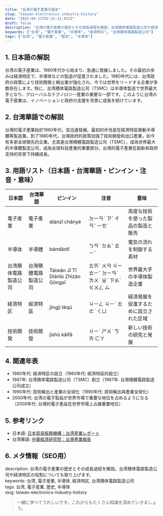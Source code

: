 ```yaml
---
title: "台湾の電子産業の歴史"
slug: "taiwan-electronics-industry-history"
date: "2025-04-21T02:32:31.915Z"
draft: false
description: "台湾の電子産業の歴史とその成長過程を解説。台湾積体電路製造公司や経済特区の役割についても取り上げます。"
keywords: ["台湾", "電子産業", "半導体", "経済特区", "台湾積体電路製造公司"]
tags: ["台湾", "電子産業", "歴史", "半導体"]
---
```


## 1. 日本語の解説  
台湾の電子産業は、1960年代から始まり、急速に発展しました。その最初の歩みは経済特区で、半導体などの製造が促進されました。1980年代には、台湾政府の政策により技術開発と輸出業が強化され、今では世界をリードする企業が多数存在します。特に、台湾積体電路製造公司（TSMC）は半導体製造で世界最大手となり、グローバルなテクノロジー産業の重要な一部です。このように台湾の電子産業は、イノベーションと政府の支援を背景に成長を続けています。

## 2. 台湾華語での解説  
台灣的電子產業始於1960年代，並迅速發展。最初的步伐是在經濟特區推動半導體等製造業。到了1980年代，台灣政府的政策加強了技術開發和出口產業，如今有多家全球領先的企業。尤其是台灣積體電路製造公司（TSMC），成為世界最大的半導體製造公司，成為全球科技產業的重要部分。台灣的電子產業在創新和政府支持的背景下持續成長。

## 3. 用語リスト（日本語・台湾華語・ピンイン・注音・意味）  

| 日本語       | 台湾華語               | ピンイン         | 注音           | 意味                             |
|--------------|-----------------------|----------------|---------------|--------------------------------|
| 電子産業     | 電子產業               | diànzǐ chǎnyè  | ㄉㄧㄢˋ ㄗˇ ㄔㄢˇ ㄧㄝˋ | 高度な技術を使った製品の製造と販売 |
| 半導体       | 半導體                 | bàndǎotǐ       | ㄅㄢˋ ㄉㄠˇ ㄊㄧˇ    | 電気の流れを制御する素材         |
| 台湾積体電路製造公司 | 台灣積體電路製造公司 | Táiwān Jī Tǐ Diànlù Zhìzào Gōngsī | ㄊㄞˊ ㄨㄢ ㄐㄧ ㄊㄧˇ ㄉㄧㄢˋ ㄌㄨˋ ㄓˋ ㄗㄠˋ ㄍㄨㄥ ㄙ | 世界最大手の半導体製造企業      |
| 経済特区     | 經濟特區               | jīngjì tèqū    | ㄐㄧㄥ ㄐㄧˋ ㄊㄜˋ ㄑㄩ   | 経済発展を促進するために設立された区域|
| 技術開発     | 技術開發               | jìshù kāifā    | ㄐㄧˋ ㄕㄨˋ ㄎㄞ ㄈㄚ  | 新しい技術の研究と発展          |

## 4. 関連年表  
- 1960年代: 経済特区の設立（1960年代: 經濟特區的設立）
- 1987年: 台湾積体電路製造公司（TSMC）創立（1987年: 台灣積體電路製造公司成立）
- 1990年代: 技術輸出と産業の全球化（1990年代: 技術輸出與產業全球化）
- 2000年代: 台湾の電子製品が世界市場で重要な地位を占めるようになる（2000年代: 台灣的電子產品在世界市場上占據重要地位）

## 5. 参考リンク  
- 日本語: [日本貿易振興機構：台湾産業レポート](https://www.jetro.go.jp/world/asia/cn/tw/)
- 台湾華語: [中華經濟研究院：台灣產業報告](https://www.cier.edu.tw/)

## 6. メタ情報（SEO用）  
description: 台湾の電子産業の歴史とその成長過程を解説。台湾積体電路製造公司や経済特区の役割についても取り上げます。  
keywords: 台湾, 電子産業, 半導体, 経済特区, 台湾積体電路製造公司  
tags: 台湾, 電子産業, 歴史, 半導体  
slug: taiwan-electronics-industry-history  

> 一緒に学べてうれしいです。これからもたくさん知識を深めていきましょう。